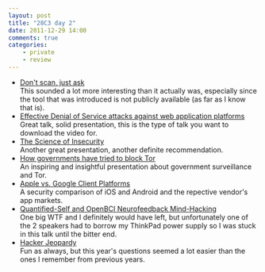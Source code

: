 ```yaml
---
layout: post
title: "28C3 day 2"
date: 2011-12-29 14:00
comments: true
categories:
    - private
    - review
---
```

* [Don't scan, just ask](http://events.ccc.de/congress/2011/Fahrplan/events/4770.en.html)<br>This sounded a lot more interesting than it actually was, especially since the tool that was introduced is not publicly available (as far as I know that is).
* [Effective Denial of Service attacks against web application platforms](http://events.ccc.de/congress/2011/Fahrplan/events/4680.en.html)<br>Great talk, solid presentation, this is the type of talk you want to download the video for.
* [The Science of Insecurity](http://events.ccc.de/congress/2011/Fahrplan/events/4763.en.html)<br>Another great presentation, another definite recommendation.
* [How governments have tried to block Tor](http://events.ccc.de/congress/2011/Fahrplan/events/4800.en.html)<br>An inspiring and insightful presentation about government surveillance and Tor.
* [Apple vs. Google Client Platforms](http://events.ccc.de/congress/2011/Fahrplan/events/4676.en.html)<br>A security comparison of iOS and Android and the repective vendor's app markets.
* [Quantified-Self and OpenBCI Neurofeedback Mind-Hacking](http://events.ccc.de/congress/2011/Fahrplan/events/4756.en.html)<br>One big WTF and I definitely would have left, but unfortunately one of the 2 speakers had to borrow my ThinkPad power supply so I was stuck in this talk until the bitter end.
* [Hacker Jeopardy](http://events.ccc.de/congress/2011/Fahrplan/events/4775.en.html)<br>Fun as always, but this year's questions seemed a lot easier than the ones I remember from previous years.
